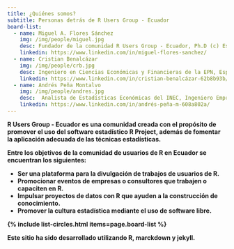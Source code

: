 ```yaml
---
title: ¿Quiénes somos?
subtitle: Personas detrás de R Users Group - Ecuador
board-list:
  - name: Miguel A. Flores Sánchez
    img: /img/people/miguel.jpg
    desc: Fundador de la comunidad R Users Group - Ecuador, Ph.D (c) Estadística e Investigación de Operaciones, Docnente e Investigador en el Centro de Modelamiento Matemático de la EPN, Capacitador de la Sociedad Ecuatoriana de Estadística en R.
    linkedin: https://www.linkedin.com/in/miguel-flores-sanchez/
  - name: Cristian Benalcázar
    img: /img/people/crb.jpg
    desc: Ingeniero en Ciencias Económicas y Financieras de la EPN, Especialista en Ciencia de datos de la Universidad Johns Hopkins, Experto en automatización de modelos estadísticos y econométricos, Experto en el desarrollo de aplicaciones de consulta, captura, control y visualización utilizando R, Rstudio server, Shiny server.    
    linkedin: https://www.linkedin.com/in/cristian-benalcázar-62b8b93b/
  - name: Andrés Peña Montalvo
    img: /img/people/andres.jpg
    desc:  Analista de Estadísticas Económicas del INEC, Ingeniero Empresarial de la EPN, Especialista en estadística económica, Forma parte del Grupo de Expertos Gubernamentales en Estadísticas Manufactureras de la CAN, Capacitador de la Sociedad Ecuatoriana de Estadística en R, SPSS y Stata.
    linkedin: https://www.linkedin.com/in/andrés-peña-m-608a802a/
---
```



<b>R Users Group - Ecuador<b> es una comunidad creada con el propósito de promover el uso del software estadístico R Project, además de fomentar la aplicación adecuada de las técnicas estadísticas.

Entre los objetivos de la comunidad de usuarios de R en Ecuador se encuentran los siguientes:

* Ser una plataforma para la divulgación de trabajos de usuarios de R.
* Promocionar eventos de empresas o consultores que trabajen o capaciten en R.
* Impulsar proyectos de datos con R que ayuden a la construcción de conocimiento.
* Promover la cultura estadística mediante el uso de software libre.

{% include list-circles.html items=page.board-list %}

Este sitio ha sido desarrollado utilizando <b>R, marckdown y jekyll</b>.
